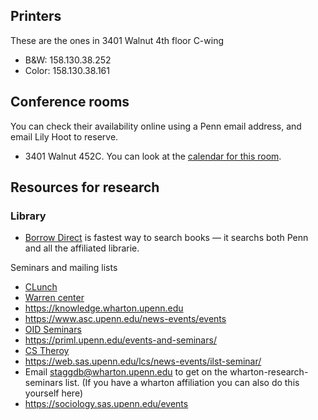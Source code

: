 ## Printers
These are the ones in 3401 Walnut 4th floor C-wing
- B&W: 158.130.38.252 
- Color: 158.130.38.161

## Conference rooms
You can check their availability online using a Penn email address, and email Lily Hoot to reserve. 
- 3401 Walnut 452C. You can look at the [calendar for this room](https://calendar.google.com/calendar?cid=c2Vhcy51cGVubi5lZHVfanA4bjBkbTNyMTU0cnRxcGk1ZGdncWx1ZDRAZ3JvdXAuY2FsZW5kYXIuZ29vZ2xlLmNvbQ).

## Resources for research
### Library
- [Borrow Direct](https://upenn-borrowdirect.reshare.indexdata.com/) is fastest way to search books — it searchs both Penn and all the affiliated librarie.

Seminars and mailing lists
- [CLunch](https://lists.seas.upenn.edu/mailman/listinfo/clunch)
- [Warren center](https://warrencenter.upenn.edu/get-involved)
- https://knowledge.wharton.upenn.edu 
- https://www.asc.upenn.edu/news-events/events 
- [OID Seminars](https://oid.wharton.upenn.edu/department-information/seminars-conferences/)
- https://priml.upenn.edu/events-and-seminars/
- [CS Theroy](http://theory.cis.upenn.edu/seminar/)
- https://web.sas.upenn.edu/lcs/news-events/ilst-seminar/
- Email staggdb@wharton.upenn.edu to get on the wharton-research-seminars list. (If you have a wharton affiliation you can also do this yourself here)
- https://sociology.sas.upenn.edu/events

